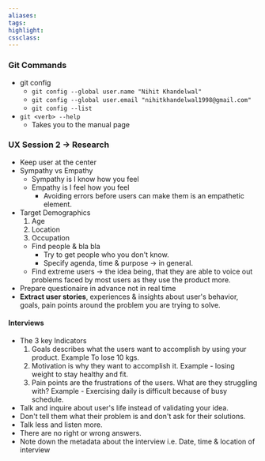 ```yaml
---
aliases:  
tags:
highlight:  
cssclass:
---
```

### Git Commands
- git config
	- `git config --global user.name "Nihit Khandelwal"`
	- `git config --global user.email "nihitkhandelwal1998@gmail.com"`
	- `git config --list`
- `git <verb> --help`
	- Takes you to the manual page


### UX Session 2 → Research
- Keep user at the center
- Sympathy vs Empathy
	- Sympathy is I know how you feel 
	- Empathy is I feel how you feel
		- Avoiding errors before users can make them is an empathetic element.
- Target Demographics
	1. Age
	2. Location
	3. Occupation
	- Find people & bla bla
		- Try to get people who you don't know.
		- Specify agenda, time & purpose → in general.
	- Find extreme users → the idea being, that they are able to voice out problems faced by most users as they use the product more.
- Prepare questionaire in advance not in real time
- **Extract user stories**, experiences & insights about user's behavior, goals, pain points around the problem you are trying to solve.

#### Interviews
- The 3 key Indicators
	1. Goals describes what the users want to accomplish by using your product. Example To lose 10 kgs.
	2. Motivation is why they want to accomplish it. Example - losing weight to stay healthy and fit.
	3. Pain points are the frustrations of the users. What are they struggling with? Example - Exercising daily is difficult because of busy schedule.
- Talk and inquire about user's life instead of validating your idea.
- Don't tell them what their problem is and don't ask for their solutions.
- Talk less and listen more.
- There are no right or wrong answers.
- Note down the metadata about the interview i.e. Date, time & location of interview